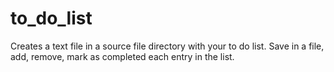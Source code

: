 # to_do_list
Creates a text file in a source file directory with your to do list. Save in a file, add, remove, mark as completed each entry in the list.

